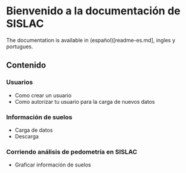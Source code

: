 # Bienvenido a la documentación de SISLAC

The documentation is available in (español)[readme-es.md], ingles y portugues.

## Contenido

### Usuarios

* Como crear un usuario
* Como autorizar tu usuario para la carga de nuevos datos

### Información de suelos

* Carga de datos
* Descarga

### Corriendo análisis de pedometría en SISLAC

* Graficar información de suelos
